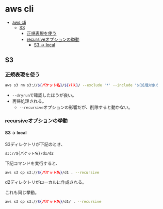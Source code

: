 # aws cli

- [aws cli](#aws-cli)
  - [S3](#s3)
    - [正規表現を使う](#正規表現を使う)
    - [recursiveオプションの挙動](#recursiveオプションの挙動)
      - [S3 → local](#s3--local)

## S3

### 正規表現を使う

``` bash
aws s3 rm s3://${バケット名}/${パス}/ --exclude '*' --include '${処理対象の正規表現}' --recursive --dryrun
```

- ```--dryrun```で確認したほうが良い。
- 再帰処理される。
  - ```--recursive```オプションの影響だが、削除すると動かない。

### recursiveオプションの挙動

#### S3 → local

S3ディレクトリが下記のとき、

``` txt
s3://${バケット名}/d1/d2
```

下記コマンドを実行すると、

``` sh
aws s3 cp s3://${バケット名}/d1 . --recursive
```

d2ディレクトリがローカルに作成される。

これも同じ挙動。

``` sh
aws s3 cp s3://${バケット名}/d1/ . --recursive
```
